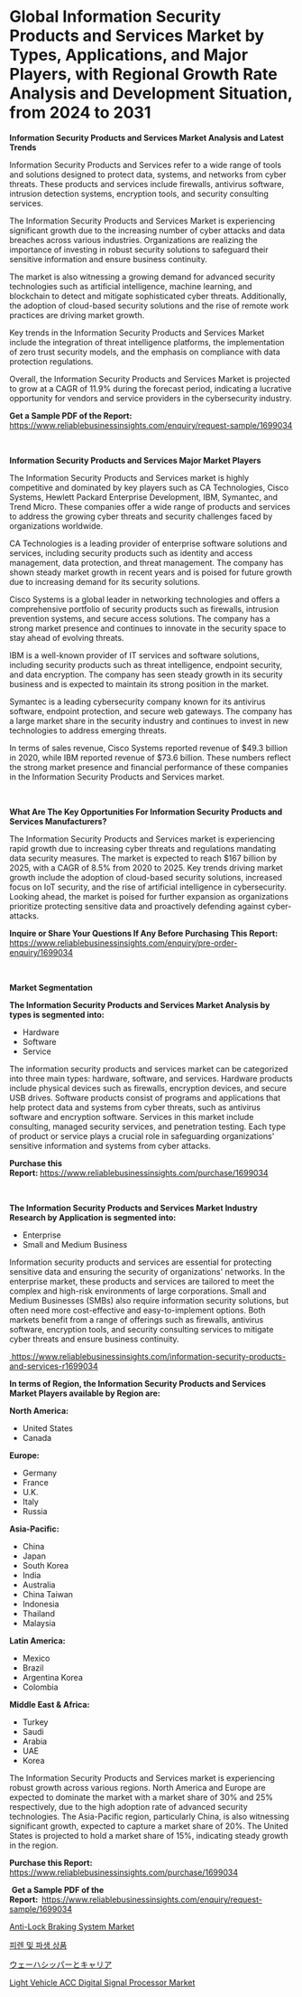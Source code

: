 <p><h1>Global Information Security Products and Services Market by Types, Applications, and Major Players, with Regional Growth Rate Analysis and Development Situation, from 2024 to 2031</h1></p><p><strong>Information Security Products and Services Market Analysis and Latest Trends</strong></p>
<p><p>Information Security Products and Services refer to a wide range of tools and solutions designed to protect data, systems, and networks from cyber threats. These products and services include firewalls, antivirus software, intrusion detection systems, encryption tools, and security consulting services.</p><p>The Information Security Products and Services Market is experiencing significant growth due to the increasing number of cyber attacks and data breaches across various industries. Organizations are realizing the importance of investing in robust security solutions to safeguard their sensitive information and ensure business continuity.</p><p>The market is also witnessing a growing demand for advanced security technologies such as artificial intelligence, machine learning, and blockchain to detect and mitigate sophisticated cyber threats. Additionally, the adoption of cloud-based security solutions and the rise of remote work practices are driving market growth.</p><p>Key trends in the Information Security Products and Services Market include the integration of threat intelligence platforms, the implementation of zero trust security models, and the emphasis on compliance with data protection regulations.</p><p>Overall, the Information Security Products and Services Market is projected to grow at a CAGR of 11.9% during the forecast period, indicating a lucrative opportunity for vendors and service providers in the cybersecurity industry.</p></p>
<p><strong>Get a Sample PDF of the Report:&nbsp;</strong> <a href="https://www.reliablebusinessinsights.com/enquiry/request-sample/1699034">https://www.reliablebusinessinsights.com/enquiry/request-sample/1699034</a></p>
<p>&nbsp;</p>
<p><strong>Information Security Products and Services Major Market Players</strong></p>
<p><p>The Information Security Products and Services market is highly competitive and dominated by key players such as CA Technologies, Cisco Systems, Hewlett Packard Enterprise Development, IBM, Symantec, and Trend Micro. These companies offer a wide range of products and services to address the growing cyber threats and security challenges faced by organizations worldwide.</p><p>CA Technologies is a leading provider of enterprise software solutions and services, including security products such as identity and access management, data protection, and threat management. The company has shown steady market growth in recent years and is poised for future growth due to increasing demand for its security solutions.</p><p>Cisco Systems is a global leader in networking technologies and offers a comprehensive portfolio of security products such as firewalls, intrusion prevention systems, and secure access solutions. The company has a strong market presence and continues to innovate in the security space to stay ahead of evolving threats.</p><p>IBM is a well-known provider of IT services and software solutions, including security products such as threat intelligence, endpoint security, and data encryption. The company has seen steady growth in its security business and is expected to maintain its strong position in the market.</p><p>Symantec is a leading cybersecurity company known for its antivirus software, endpoint protection, and secure web gateways. The company has a large market share in the security industry and continues to invest in new technologies to address emerging threats.</p><p>In terms of sales revenue, Cisco Systems reported revenue of $49.3 billion in 2020, while IBM reported revenue of $73.6 billion. These numbers reflect the strong market presence and financial performance of these companies in the Information Security Products and Services market.</p></p>
<p>&nbsp;</p>
<p><strong>What Are The Key Opportunities For Information Security Products and Services Manufacturers?</strong></p>
<p><p>The Information Security Products and Services market is experiencing rapid growth due to increasing cyber threats and regulations mandating data security measures. The market is expected to reach $167 billion by 2025, with a CAGR of 8.5% from 2020 to 2025. Key trends driving market growth include the adoption of cloud-based security solutions, increased focus on IoT security, and the rise of artificial intelligence in cybersecurity. Looking ahead, the market is poised for further expansion as organizations prioritize protecting sensitive data and proactively defending against cyber-attacks.</p></p>
<p><strong>Inquire or Share Your Questions If Any Before Purchasing This Report:</strong> <a href="https://www.reliablebusinessinsights.com/enquiry/pre-order-enquiry/1699034">https://www.reliablebusinessinsights.com/enquiry/pre-order-enquiry/1699034</a></p>
<p>&nbsp;</p>
<p><strong>Market Segmentation</strong></p>
<p><strong>The Information Security Products and Services Market Analysis by types is segmented into:</strong></p>
<p><ul><li>Hardware</li><li>Software</li><li>Service</li></ul></p>
<p><p>The information security products and services market can be categorized into three main types: hardware, software, and services. Hardware products include physical devices such as firewalls, encryption devices, and secure USB drives. Software products consist of programs and applications that help protect data and systems from cyber threats, such as antivirus software and encryption software. Services in this market include consulting, managed security services, and penetration testing. Each type of product or service plays a crucial role in safeguarding organizations' sensitive information and systems from cyber attacks.</p></p>
<p><strong>Purchase this Report:&nbsp;</strong><a href="https://www.reliablebusinessinsights.com/purchase/1699034">https://www.reliablebusinessinsights.com/purchase/1699034</a></p>
<p>&nbsp;</p>
<p><strong>The Information Security Products and Services Market Industry Research by Application is segmented into:</strong></p>
<p><ul><li>Enterprise</li><li>Small and Medium Business</li></ul></p>
<p><p>Information security products and services are essential for protecting sensitive data and ensuring the security of organizations' networks. In the enterprise market, these products and services are tailored to meet the complex and high-risk environments of large corporations. Small and Medium Businesses (SMBs) also require information security solutions, but often need more cost-effective and easy-to-implement options. Both markets benefit from a range of offerings such as firewalls, antivirus software, encryption tools, and security consulting services to mitigate cyber threats and ensure business continuity.</p></p>
<p><a href="https://www.reliablebusinessinsights.com/information-security-products-and-services-r1699034">&nbsp;https://www.reliablebusinessinsights.com/information-security-products-and-services-r1699034</a></p>
<p><strong>In terms of Region, the Information Security Products and Services Market Players available by Region are:</strong></p>
<p>
    <p> <strong> North America: </strong>
        <ul>
            <li>United States</li>
            <li>Canada</li>
        </ul>
        </p> 
    <p> <strong> Europe: </strong>
        <ul>
            <li>Germany</li>
            <li>France</li>
            <li>U.K.</li>
            <li>Italy</li>
            <li>Russia</li>
        </ul>
        </p> 
    <p> <strong> Asia-Pacific: </strong>
        <ul>
            <li>China</li>
            <li>Japan</li>
            <li>South Korea</li>
            <li>India</li>
            <li>Australia</li>
            <li>China Taiwan</li>
            <li>Indonesia</li>
            <li>Thailand</li>
            <li>Malaysia</li>
        </ul>
        </p> 
    <p> <strong> Latin America: </strong>
        <ul>
            <li>Mexico</li>
            <li>Brazil</li>
            <li>Argentina Korea</li>
            <li>Colombia</li>
        </ul>
        </p> 
    <p> <strong> Middle East & Africa: </strong>
        <ul>
            <li>Turkey</li>
            <li>Saudi</li>
            <li>Arabia</li>
            <li>UAE</li>
            <li>Korea</li>
        </ul>
    </p>
    </p>
<p><p>The Information Security Products and Services market is experiencing robust growth across various regions. North America and Europe are expected to dominate the market with a market share of 30% and 25% respectively, due to the high adoption rate of advanced security technologies. The Asia-Pacific region, particularly China, is also witnessing significant growth, expected to capture a market share of 20%. The United States is projected to hold a market share of 15%, indicating steady growth in the region.</p></p>
<p><strong>Purchase this Report: </strong><a href="https://www.reliablebusinessinsights.com/purchase/1699034">https://www.reliablebusinessinsights.com/purchase/1699034</a></p>
<p>&nbsp;<strong>Get a Sample PDF of the Report:&nbsp;&nbsp;</strong><a href="https://www.reliablebusinessinsights.com/enquiry/request-sample/1699034">https://www.reliablebusinessinsights.com/enquiry/request-sample/1699034</a></p>
<p><strong></strong></p>
<p><p><a href="https://github.com/JermaineCrona2023/Market-Research-Report-List-1/blob/main/anti-lock-braking-system-market.md">Anti-Lock Braking System Market</a></p><p><a href="https://github.com/airdroplover110/Market-Research-Report-List-1/blob/main/4559201111817.md">피렌 및 파생 상품</a></p><p><a href="https://github.com/DudleyFerry/Market-Research-Report-List-1/blob/main/9704847124596.md">ウェーハシッパーとキャリア</a></p><p><a href="https://github.com/AlysaLedner2023/Market-Research-Report-List-1/blob/main/light-vehicle-acc-digital-signal-processor-market.md">Light Vehicle ACC Digital Signal Processor Market</a></p></p>